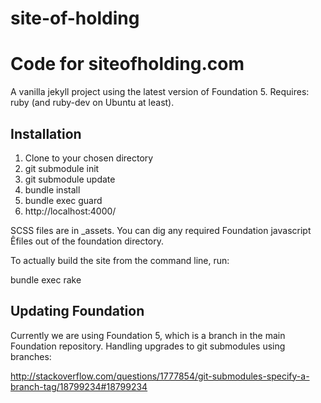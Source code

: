 # site-of-holding

Code for siteofholding.com
=======
A vanilla jekyll project using the latest version of Foundation 5. Requires:
ruby (and ruby-dev on Ubuntu at least).

Installation
------------

1. Clone to your chosen directory
1. git submodule init
1. git submodule update
1. bundle install
1. bundle exec guard
1. http://localhost:4000/

SCSS files are in _assets. You can dig any required Foundation javascript Êfiles out of the foundation directory.

To actually build the site from the command line, run:

bundle exec rake

Updating Foundation
------------------

Currently we are using Foundation 5, which is a branch in the main Foundation repository. Handling upgrades to git submodules using branches:

http://stackoverflow.com/questions/1777854/git-submodules-specify-a-branch-tag/18799234#18799234
